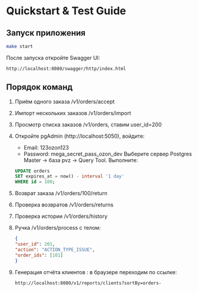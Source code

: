 # Quickstart & Test Guide

## Запуск приложения

```bash
make start
```

После запуска откройте Swagger UI:

```bash
http://localhost:8080/swagger/http/index.html
```

## Порядок команд 

1. Приём одного заказа /v1/orders/accept
2. Импорт нескольких заказов /v1/orders/import
3. Просмотр списка заказов /v1/orders, ставим user_id=200
4. Откройте pgAdmin (http://localhost:5050), войдите:
   * Email: 123ozon123
   * Password: mega_secret_pass_ozon_dev
    Выберите сервер Postgres Master → база pvz → Query Tool.
    Выполните:
    ```sql
    UPDATE orders
    SET expires_at = now() - interval '1 day'
    WHERE id = 100;
    ```

5. Возврат заказа /v1/orders/100/return
6. Проверка возвратов /v1/orders/returns
7. Проверка истории /v1/orders/history
8. Ручка /v1/orders/process с телом:
    ```json
    {
    "user_id": 201,
    "action": "ACTION_TYPE_ISSUE",
    "order_ids": [101]
    }
    ```

9. Генерация отчёта клиентов : в браузере переходим по ссылке:
    ```bash
    http://localhost:8080/v1/reports/clients?sortBy=orders-
    ```